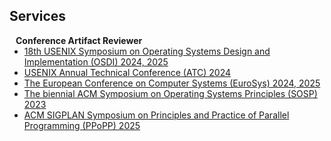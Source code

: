 ## Services

<h4 style="margin:0 10px 0;">Conference Artifact Reviewer</h4>

<ul style="margin:0 0 5px;">
  <li><a href="https://www.usenix.org/conference/osdi24"><autocolor>18th USENIX Symposium on Operating Systems Design and Implementation (OSDI) 2024, 2025</autocolor></a></li>
  <li><a href="https://www.usenix.org/conference/osdi24"><autocolor>USENIX Annual Technical Conference (ATC) 2024 </autocolor></a></li>
  <li><a href="http://2024.eurosys.org/"><autocolor>The European Conference on Computer Systems (EuroSys) 2024, 2025</autocolor></a></li>
  <li><a href="https://sosp2023.mpi-sws.org/"><autocolor>The biennial ACM Symposium on Operating Systems Principles (SOSP) 2023</autocolor></a></li>
  <li><a href="https://ppopp25.sigplan.org/"><autocolor>ACM SIGPLAN Symposium on Principles and Practice of Parallel Programming (PPoPP) 2025</autocolor></a></li>
</ul>

<!-- <h4 style="margin:0 10px 0;">Journal Reviewers</h4>

<ul style="margin:0 0 20px;">
  <li><a href="https://www.computer.org/csdl/journal/tp"><autocolor>IEEE Transactions on Pattern Analysis and Machine Intelligence (TPAMI)</autocolor></a></li>
  <li><a href="https://www.springer.com/journal/11263"><autocolor>International Journal of Computer Vision (IJCV)</autocolor></a></li>
</ul> -->